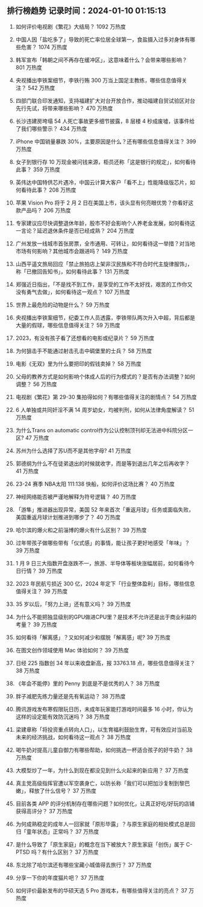 
## 排行榜趋势 记录时间：2024-01-10 01:15:13
  
  1. 如何评价电视剧《繁花》大结局？ 1092 万热度
    
  2. 中国人因「盐吃多了」导致的死亡率位居全球第一，食盐摄入过多对身体有哪些危害？ 1074 万热度
    
  3. 韩军宣布「韩朝之间不再存在缓冲区」，这意味着什么？会带来哪些影响？ 801 万热度
    
  4. 央视播出李铁案细节，李铁行贿 300 万当上国足主教练，哪些信息值得关注？ 542 万热度
    
  5. 四部门联合印发通知，支持福建扩大对台开放合作，推动福建自贸试验区对台先行先试，将带来哪些影响？ 470 万热度
    
  6. 长沙违建房垮塌 54 人死亡事故更多细节披露，8 层楼 4 秒成废墟，该事件给了我们哪些警示？ 434 万热度
    
  7. iPhone 中国销量暴跌 30%，主要原因是什么？还有哪些信息值得关注？ 399 万热度
    
  8. 女子到银行存 10 万现金被问钱来源，柜员还称「这是银行的规定」，如何看待此事？ 359 万热度
    
  9. 英伟达中国特供芯片遇冷，中国云计算大客户「看不上」性能降级版芯片，如何看待此事？ 208 万热度
    
  10. 苹果 Vision Pro 将于 2 月 2 日在美国上市，该头显有何亮眼优势？你看好这款产品吗？ 206 万热度
    
  11. 专家建议应尽快调整退休年龄，股市不好会影响个人养老金发展，如何看待这一言论？延迟退休条件是否已经成熟？ 204 万热度
    
  12. 广州发放一线城市首张房票，全市通用、可转让，如何看待这一举措？对当地市场有何影响？其他城市会跟进吗？ 149 万热度
    
  13. 山西平遥文旅局回应「禁止旅拍店上架非汉民族和不符合时代主旋律服饰」，称「已撤回告知书」，如何看待此事？ 131 万热度
    
  14. 郑强近日指出，「不是找不到工作，是享受的工作不太好找，艰苦的工作你又没有勇气去做」，如何看待这一观点？ 107 万热度
    
  15. 世界上最危险的动物是什么？ 59 万热度
    
  16. 央视播出李铁案细节，纪委工作人员透露，李铁带队两次升入中超，背后都是大量的假球，哪些信息值得关注？ 59 万热度
    
  17. 2023，有没有孩子看了还想看的电影或纪录片？ 59 万热度
    
  18. 为何狙击手不能通过射击孔击中碉堡里的士兵？ 58 万热度
    
  19. 电影《无双》里为什么要把印的假钱卖掉？ 58 万热度
    
  20. 父母的教养方式是如何影响个体成人后的行为模式的？是否有办法调整？如何调整？ 56 万热度
    
  21. 电视剧《繁花》第 29-30 集拍得如何？有哪些值得关注的剧情点？ 54 万热度
    
  22. 6 人单独或共同奸淫不满 14 周岁幼女，均被判刑，如何从法律角度解读？ 51 万热度
    
  23. 为什么Trans on automatic control作为公认控制顶刊却无法进中科院分区一区? 47 万热度
    
  24. 苏州为什么选择了苏U而不是其他字母? 41 万热度
    
  25. 郭德纲为什么不在徒弟退出的时候就收字，而是等到退出几年之后再收字？ 41 万热度
    
  26. 23-24 赛季 NBA太阳 111:138 快船，如何评价这场比赛？ 40 万热度
    
  27. 神经网络能否被严谨地解释为符号逻辑？ 40 万热度
    
  28. 「游隼」推进器出现异常，美国 52 年来首次「重返月球」任务或面临失败，美国重返月球计划推进到哪步了？ 40 万热度
    
  29. 哈尔滨的爆火和之前淄博的爆火有什么区别？ 39 万热度
    
  30. 过年带孩子做哪些带有「仪式感」的事情，能让孩子更好地感受「年味」？ 39 万热度
    
  31. 1 月 9 日三大指数开盘涨跌不一，旅游、半导体等板块涨幅居前，如何看待今日行情？ 39 万热度
    
  32. 2023 年民航亏损近 300 亿，2024 年定下「行业整体盈利」目标，哪些信息值得关注？ 39 万热度
    
  33. 35 岁以后，「努力上进」还有意义吗？ 39 万热度
    
  34. 为什么不能把独显级别的GPU做进CPU里？是技术不允许还是出于商业利益的考量？ 39 万热度
    
  35. 如何看待「解离感」？又如何减少和摆脱「解离感」呢? 39 万热度
    
  36. 在图文创作领域使用 Mac 体验如何？ 39 万热度
    
  37. 日经 225 指数创 34 年以来收盘新高，报 33763.18 点，哪些信息值得关注？ 38 万热度
    
  38. 《年会不能停》里的 Penny 到底是不是优秀的人？ 38 万热度
    
  39. 胖子减肥先练力量还是先有氧运动？ 38 万热度
    
  40. 腾讯游戏发布寒假限玩日历，未成年玩家能打游戏时间最多 16 小时，你认为这样的设定能有效防沉迷吗？ 38 万热度
    
  41. 梁建章称「将投资重点转向人口」，以生育福利鼓励生育，可有效应对当前及未来的经济挑战，如何看待这一观点？ 38 万热度
    
  42. 喝牛奶对提高儿童自御力有哪些帮助，如何挑选一杯适合孩子的好牛奶？ 38 万热度
    
  43. 大模型炒了一年，为什么到现在都没见到什么火起来的新应用？ 37 万热度
    
  44. 真主党高级指挥官遭以军空袭身亡，以防长称「我们可以把加沙复制到黎巴嫩」，释放了什么信号？ 37 万热度
    
  45. 目前各类 APP 的评分机制存在哪些问题？如何优化，让真正好吃/好玩的店铺获得高评分？ 37 万热度
    
  46. 为何成熟稳定的成年人一回家就「原形毕露」？与原生家庭的相处模式总是回归「童年状态」正常吗？ 37 万热度
    
  47. 是什么导致了「原生家庭」的概念在当下被放大？原生家庭「创伤」属于 C-PTSD 吗？有什么区别？ 37 万热度
    
  48. 东北除了哈尔滨还有哪些宝藏小城值得去旅行？ 37 万热度
    
  49. 分享一下你的年度猫片吧？ 37 万热度
    
  50. 如何评价最新发布的华硕天选 5 Pro 游戏本，有哪些值得关注的亮点？ 37 万热度
    